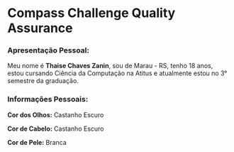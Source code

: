 # Compass Challenge Quality Assurance

### Apresentação Pessoal:

Meu nome é **Thaise Chaves Zanin**, sou de Marau - RS, tenho 18 anos, estou cursando Ciência da Computação na Atitus e atualmente estou no 3° semestre da graduação.

### Informações Pessoais:

**Cor dos Olhos:** Castanho Escuro

**Cor de Cabelo:** Castanho Escuro

**Cor de Pele:** Branca
